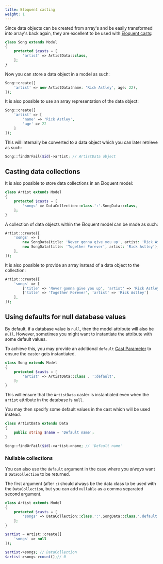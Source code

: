 ```yaml
---
title: Eloquent casting
weight: 1
---
```


Since data objects can be created from array's and be easily transformed into array's back again, they are excellent to be used
with [Eloquent casts](https://laravel.com/docs/8.x/eloquent-mutators#custom-casts):

```php
class Song extends Model
{
    protected $casts = [
        'artist' => ArtistData::class,
    ];
}
```

Now you can store a data object in a model as such:

```php
Song::create([
    'artist' => new ArtistData(name: 'Rick Astley', age: 22),
]);
```

It is also possible to use an array representation of the data object:

```php
Song::create([
    'artist' => [
        'name' => 'Rick Astley',
        'age' => 22
    ]
]);
```

This will internally be converted to a data object which you can later retrieve as such:

```php
Song::findOrFail($id)->artist; // ArtistData object
```

## Casting data collections

It is also possible to store data collections in an Eloquent model:

```php
class Artist extends Model
{
    protected $casts = [
        'songs' => DataCollection::class.':'.SongData::class,
    ];
}
```

A collection of data objects within the Eloquent model can be made as such:

```php
Artist::create([
    'songs' => [
        new SongData(title: 'Never gonna give you up', artist: 'Rick Astley'),
        new SongData(title: 'Together Forever', artist: 'Rick Astley'),
    ],
]);
```

It is also possible to provide an array instead of a data object to the collection:

```php
Artist::create([
    'songs' => [
        ['title' => 'Never gonna give you up', 'artist' => 'Rick Astley'],
        ['title' => 'Together Forever', 'artist' => 'Rick Astley']
    ],
]);
```

## Using defaults for null database values

By default, if a database value is `null`, then the model attribute will also be `null`. However, sometimes you might want to instantiate the attribute with some default values.

To achieve this, you may provide an additional `default` [Cast Parameter](https://laravel.com/docs/eloquent-mutators#cast-parameters) to ensure the caster gets instantiated.

```php
class Song extends Model
{
    protected $casts = [
        'artist' => ArtistData::class . ':default',
    ];
}
```

This will ensure that the `ArtistData` caster is instantiated even when the `artist` attribute in the database is `null`.

You may then specify some default values in the cast which will be used instead.

```php
class ArtistData extends Data 
{
    public string $name = 'Default name';
}
```

```php
Song::findOrFail($id)->artist->name; // 'Default name'
```

### Nullable collections

You can also use the `default` argument in the case where you _always_ want a `DataCollection` to be returned.

The first argument (after `:`) should always be the data class to be used with the `DataCollection`, but you can add `nullable` as a comma separated second argument.

```php
class Artist extends Model
{
    protected $casts = [
        'songs' => DataCollection::class.':'.SongData::class.',default',
    ];
}
```

```php
$artist = Artist::create([
    'songs' => null
]);

$artist->songs; // DataCollection
$artist->songs->count();// 0
```
